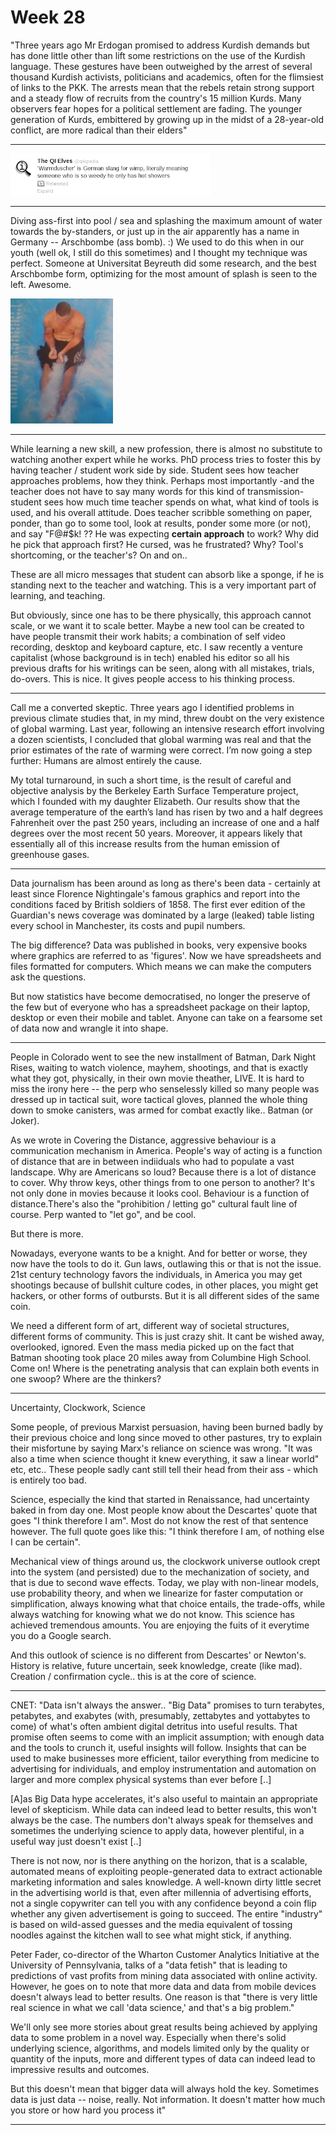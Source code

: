 # Week 28

"Three years ago Mr Erdogan promised to address Kurdish demands but has
done little other than lift some restrictions on the use of the
Kurdish language. These gestures have been outweighed by the arrest of
several thousand Kurdish activists, politicians and academics, often
for the flimsiest of links to the PKK. The arrests mean that the
rebels retain strong support and a steady flow of recruits from the
country's 15 million Kurds. Many observers fear hopes for a political
settlement are fading. The younger generation of Kurds, embittered by
growing up in the midst of a 28-year-old conflict, are more radical
than their elders"

---

![](2215.png)

---

Diving ass-first into pool / sea and splashing the maximum amount of
water towards the by-standers, or just up in the air apparently has a
name in Germany -- Arschbombe (ass bomb). :) We used to do this when
in our youth (well ok, I still do this sometimes) and I thought my
technique was perfect. Someone at Universitat Beyreuth did some
research, and the best Arschbombe form, optimizing for the most amount
of splash is seen to the left. Awesome.

![](arschbombe.jpg)

---


While learning a new skill, a new profession, there is almost no
substitute to watching another expert while he works. PhD process
tries to foster this by having teacher / student work side by
side. Student sees how teacher approaches problems, how they
think. Perhaps most importantly -and the teacher does not have to say
many words for this kind of transmission- student sees how much time
teacher spends on what, what kind of tools is used, and his overall
attitude. Does teacher scribble something on paper, ponder, than go to
some tool, look at results, ponder some more (or not), and say "F@#$k!
?? He was expecting __certain approach__ to work? Why did he pick that
approach first? He cursed, was he frustrated? Why? Tool's shortcoming,
or the teacher's? On and on..

These are all micro messages that student can absorb like a sponge, if
he is standing next to the teacher and watching. This is a very
important part of learning, and teaching.

But obviously, since one has to be there physically, this approach
cannot scale, or we want it to scale better. Maybe a new tool can be
created to have people transmit their work habits; a combination of
self video recording, desktop and keyboard capture, etc. I saw
recently a venture capitalist (whose background is in tech) enabled
his editor so all his previous drafts for his writings can be seen,
along with all mistakes, trials, do-overs. This is nice. It gives
people access to his thinking process.

---

Call me a converted skeptic. Three years ago I identified problems in
previous climate studies that, in my mind, threw doubt on the very
existence of global warming. Last year, following an intensive
research effort involving a dozen scientists, I concluded that global
warming was real and that the prior estimates of the rate of warming
were correct. I’m now going a step further: Humans are almost entirely
the cause.

My total turnaround, in such a short time, is the result of careful
and objective analysis by the Berkeley Earth Surface Temperature
project, which I founded with my daughter Elizabeth. Our results show
that the average temperature of the earth’s land has risen by two and
a half degrees Fahrenheit over the past 250 years, including an
increase of one and a half degrees over the most recent 50
years. Moreover, it appears likely that essentially all of this
increase results from the human emission of greenhouse gases.

---

Data journalism has been around as long as there's been data -
certainly at least since Florence Nightingale's famous graphics and
report into the conditions faced by British soldiers of 1858. The
first ever edition of the Guardian's news coverage was dominated by a
large (leaked) table listing every school in Manchester, its costs and
pupil numbers.

The big difference? Data was published in books, very expensive books
where graphics are referred to as 'figures'. Now we have spreadsheets
and files formatted for computers. Which means we can make the
computers ask the questions.

But now statistics have become democratised, no longer the preserve of
the few but of everyone who has a spreadsheet package on their laptop,
desktop or even their mobile and tablet. Anyone can take on a fearsome
set of data now and wrangle it into shape.

---

People in Colorado went to see the new installment of Batman, Dark
Night Rises, waiting to watch violence, mayhem, shootings, and that is
exactly what they got, physically, in their own movie theather,
LIVE. It is hard to miss the irony here -- the perp who senselessly
killed so many people was dressed up in tactical suit, wore tactical
gloves, planned the whole thing down to smoke canisters, was armed for
combat exactly like.. Batman (or Joker).

As we wrote in Covering the Distance, aggressive behaviour is a
communication mechanism in America. People's way of acting is a
function of distance that are in between indiiduals who had to
populate a vast landscape. Why are Americans so loud? Because there is
a lot of distance to cover. Why throw keys, other things from to one
person to another? It's not only done in movies because it looks
cool. Behaviour is a function of distance.There's also the
"prohibition / letting go" cultural fault line of course. Perp wanted
to "let go", and be cool.

But there is more.

Nowadays, everyone wants to be a knight. And for better or worse, they
now have the tools to do it. Gun laws, outlawing this or that is not
the issue. 21st century technology favors the individuals, in America
you may get shootings because of bullshit culture codes, in other
places, you might get hackers, or other forms of outbursts. But it is
all different sides of the same coin.

We need a different form of art, different way of societal structures,
different forms of community. This is just crazy shit. It cant be
wished away, overlooked, ignored. Even the mass media picked up on the
fact that Batman shooting took place 20 miles away from Columbine High
School. Come on! Where is the penetrating analysis that can explain
both events in one swoop? Where are the thinkers?

---

Uncertainty, Clockwork, Science

Some people, of previous Marxist persuasion, having been burned badly
by their previous choice and long since moved to other pastures, try
to explain their misfortune by saying Marx's reliance on science was
wrong. "It was also a time when science thought it knew everything, it
saw a linear world" etc, etc.. These people sadly cant still tell
their head from their ass - which is entirely too bad.

Science, especially the kind that started in Renaissance, had
uncertainty baked in from day one. Most people know about the
Descartes' quote that goes "I think therefore I am". Most do not know
the rest of that sentence however. The full quote goes like this: "I
think therefore I am, of nothing else I can be certain".

Mechanical view of things around us, the clockwork universe outlook
crept into the system (and persisted) due to the mechanization of
society, and that is due to second wave effects. Today, we play with
non-linear models, use probability theory, and when we linearize for
faster computation or simplification, always knowing what that choice
entails, the trade-offs, while always watching for knowing what we do
not know. This science has achieved tremendous amounts. You are
enjoying the fuits of it everytime you do a Google search.

And this outlook of science is no different from Descartes' or
Newton's. History is relative, future uncertain, seek knowledge,
create (like mad). Creation / confirmation cycle.. this is at the core
of science.

---

CNET: "Data isn't always the answer.. "Big Data" promises to turn
terabytes, petabytes, and exabytes (with, presumably, zettabytes and
yottabytes to come) of what's often ambient digital detritus into
useful results. That promise often seems to come with an implicit
assumption; with enough data and the tools to crunch it, useful
insights will follow. Insights that can be used to make businesses
more efficient, tailor everything from medicine to advertising for
individuals, and employ instrumentation and automation on larger and
more complex physical systems than ever before [..]

[A]as Big Data hype accelerates, it's also useful to maintain an 
appropriate level of skepticism. While data can indeed lead to better 
results, this won't always be the case. The numbers don't always speak 
for themselves and sometimes the underlying science to apply data, 
however plentiful, in a useful way just doesn't exist [..]

There is not now, nor is there anything on the horizon, that is a
scalable, automated means of exploiting people-generated data to
extract actionable marketing information and sales knowledge. A
well-known dirty little secret in the advertising world is that, even
after millennia of advertising efforts, not a single copywriter can
tell you with any confidence beyond a coin flip whether any given
advertisement is going to succeed. The entire "industry" is based on
wild-assed guesses and the media equivalent of tossing noodles against
the kitchen wall to see what might stick, if anything.

Peter Fader, co-director of the Wharton Customer Analytics Initiative
at the University of Pennsylvania, talks of a "data fetish" that is
leading to predictions of vast profits from mining data associated
with online activity.  However, he goes on to note that more data and
data from mobile devices doesn't always lead to better results. One
reason is that "there is very little real science in what we call
'data science,' and that's a big problem."

We'll only see more stories about great results being achieved by
applying data to some problem in a novel way. Especially when there's
solid underlying science, algorithms, and models limited only by the
quality or quantity of the inputs, more and different types of data
can indeed lead to impressive results and outcomes.

But this doesn't mean that bigger data will always hold the key. 
Sometimes data is just data -- noise, really. Not information. It 
doesn't matter how much you store or how hard you process it"

---
